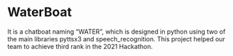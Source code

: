# WaterBoat
It is a chatboat naming “WATER”, which is designed in python using two of the  main libraries pyttsx3 and speech_recognition. This project helped our team to  achieve third rank in the 2021 Hackathon.
